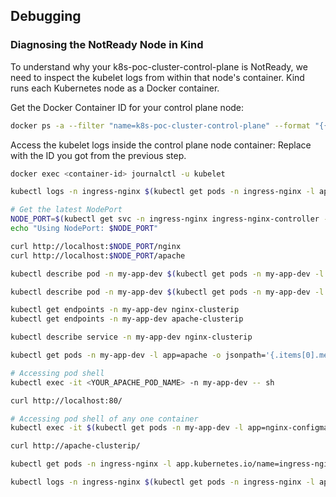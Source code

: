 ## Debugging

### Diagnosing the NotReady Node in Kind

To understand why your k8s-poc-cluster-control-plane is NotReady, we need to inspect the kubelet logs from within that node's container. Kind runs each Kubernetes node as a Docker container.

Get the Docker Container ID for your control plane node:

```Bash
docker ps -a --filter "name=k8s-poc-cluster-control-plane" --format "{{.ID}}"
```

Access the kubelet logs inside the control plane node container:
Replace <container-id> with the ID you got from the previous step.

```Bash
docker exec <container-id> journalctl -u kubelet

kubectl logs -n ingress-nginx $(kubectl get pods -n ingress-nginx -l app.kubernetes.io/name=ingress-nginx -o jsonpath='{.items[0].metadata.name}')

# Get the latest NodePort
NODE_PORT=$(kubectl get svc -n ingress-nginx ingress-nginx-controller -o jsonpath='{.spec.ports[?(@.port==80)].nodePort}')
echo "Using NodePort: $NODE_PORT"

curl http://localhost:$NODE_PORT/nginx
curl http://localhost:$NODE_PORT/apache

kubectl describe pod -n my-app-dev $(kubectl get pods -n my-app-dev -l app=nginx-configmap -o jsonpath='{.items[0].metadata.name}')

kubectl describe pod -n my-app-dev $(kubectl get pods -n my-app-dev -l app=apache -o jsonpath='{.items[0].metadata.name}')

kubectl get endpoints -n my-app-dev nginx-clusterip
kubectl get endpoints -n my-app-dev apache-clusterip

kubectl describe service -n my-app-dev nginx-clusterip

kubectl get pods -n my-app-dev -l app=apache -o jsonpath='{.items[0].metadata.name}'

# Accessing pod shell
kubectl exec -it <YOUR_APACHE_POD_NAME> -n my-app-dev -- sh

curl http://localhost:80/

# Accessing pod shell of any one container
kubectl exec -it $(kubectl get pods -n my-app-dev -l app=nginx-configmap -o jsonpath='{.items[0].metadata.name}') -n my-app-dev -- sh

curl http://apache-clusterip/

kubectl get pods -n ingress-nginx -l app.kubernetes.io/name=ingress-nginx -o jsonpath='{.items[0].metadata.name}'

kubectl logs -n ingress-nginx $(kubectl get pods -n ingress-nginx -l app.kubernetes.io/name=ingress-nginx -o jsonpath='{.items[0].metadata.name}') -f

```